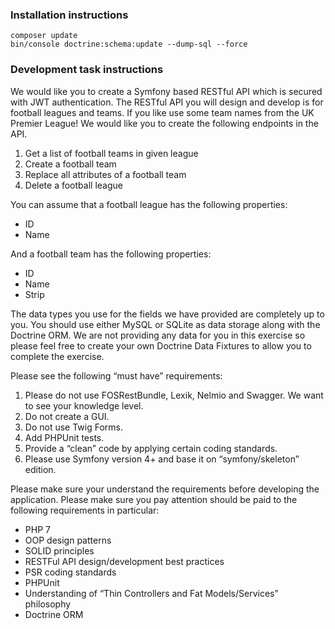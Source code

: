 ### Installation instructions

    composer update 
    bin/console doctrine:schema:update --dump-sql --force

### Development task instructions

We would like you to create a Symfony based RESTful API which is secured with JWT authentication. The RESTful API you will design and develop is for football leagues and teams. If you like use some team names from the UK Premier League! We would like you to create the following endpoints in the API.

1.  Get a list of football teams in given league
2.  Create a football team
3.  Replace all attributes of a football team
4.  Delete a football league

You can assume that a football league has the following properties:
-   ID
-   Name
 
And a football team has the following properties:
-   ID
-   Name
-   Strip
   
The data types you use for the fields we have provided are completely up to you. You should use either MySQL or SQLite as data storage along with the Doctrine ORM. We are not providing any data for you in this exercise so please feel free to create your own Doctrine Data Fixtures to allow you to complete the exercise.

Please see the following “must have” requirements:
1.  Please do not use FOSRestBundle, Lexik, Nelmio and Swagger. We want to see your knowledge level.
2.  Do not create a GUI.
3.  Do not use Twig Forms.
4.  Add PHPUnit tests.
5.  Provide a “clean” code by applying certain coding standards.
6.  Please use Symfony version 4+ and base it on “symfony/skeleton” edition.

Please make sure your understand the requirements before developing the application. Please make sure you pay attention should be paid to the following requirements in particular:

-   PHP 7
-   OOP design patterns
-   SOLID principles
-   RESTFul API design/development best practices
-   PSR coding standards
-   PHPUnit
-   Understanding of “Thin Controllers and Fat Models/Services” philosophy
-   Doctrine ORM